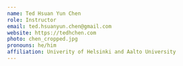 ```yaml
---
name: Ted Hsuan Yun Chen
role: Instructor
email: ted.hsuanyun.chen@gmail.com
website: https://tedhchen.com
photo: chen_cropped.jpg
pronouns: he/him
affiliation: Univerity of Helsinki and Aalto University
---
```

